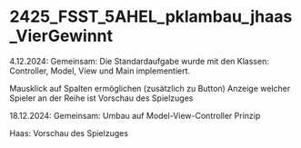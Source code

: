 # 2425_FSST_5AHEL_pklambau_jhaas_VierGewinnt

4.12.2024: Gemeinsam: 
Die Standardaufgabe wurde mit den Klassen: 
Controller, Model, View und Main implementiert.

Mausklick auf Spalten ermöglichen (zusätzlich zu Button)
Anzeige welcher Spieler an der Reihe ist
Vorschau des Spielzuges

18.12.2024: Gemeinsam: 
Umbau auf Model-View-Controller Prinzip

Haas:
Vorschau des Spielzuges